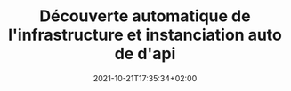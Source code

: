 ---
title: "Découverte automatique de l'infrastructure et instanciation auto de d'api"
date: 2021-10-21T17:35:34+02:00
draft: false
tags: ["rapport", "Considered update"]
weight: 2
---